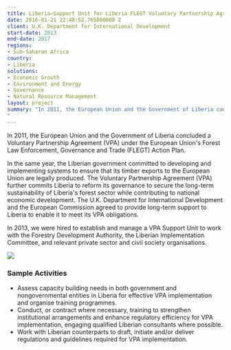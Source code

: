 ```yaml
---
title: Liberia—Support Unit for Liberia FLEGT Voluntary Partnership Agreement (VPA)
date: 2016-01-21 22:40:52.765000000 Z
client: U.K. Department for International Development
start-date: 2013
end-date: 2017
regions:
- Sub-Saharan Africa
country:
- Liberia
solutions:
- Economic Growth
- Environment and Energy
- Governance
- Natural Resource Management
layout: project
summary: "In 2011, the European Union and the Government of Liberia concluded a Voluntary Partnership Agreement (VPA) under the European Union's Forest Law Enforcement, Governance and Trade (FLEGT) Action Plan.
"
---
```


In 2011, the European Union and the Government of Liberia concluded a Voluntary Partnership Agreement (VPA) under the European Union's Forest Law Enforcement, Governance and Trade (FLEGT) Action Plan.

In the same year, the Liberian government committed to developing and implementing systems to ensure that its timber exports to the European Union are legally produced. The Voluntary Partnership Agreement (VPA) further commits Liberia to reform its governance to secure the long-term sustainability of Liberia's forest sector while contributing to national economic development. The U.K. Department for International Development and the European Commission agreed to provide long-term support to Liberia to enable it to meet its VPA obligations.

In 2013, we were hired to establish and manage a VPA Support Unit to work with the Forestry Development Authority, the Liberian Implementation Committee, and relevant private sector and civil society organisations.

![][1]

###  Sample Activities

* Assess capacity building needs in both government and nongovernmental entities in Liberia for effective VPA implementation and organise training programmes.
* Conduct, or contract where necessary, training to strengthen institutional arrangements and enhance regulatory efficiency for VPA implementation, engaging qualified Liberian consultants where possible.
* Work with Liberian counterparts to draft, initiate and/or deliver regulations and guidelines required for VPA implementation.

[1]: /assets/images/projects/LiberiaHTSPE.jpg
